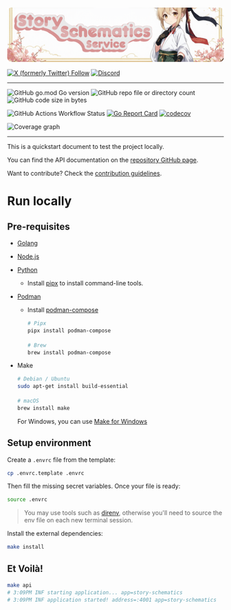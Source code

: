 ![Story Schematics Service](./docs/assets/service%20story%20schematics%20banner.png)

[![X (formerly Twitter) Follow](https://img.shields.io/twitter/follow/agora_ecrivains)](https://twitter.com/agora_ecrivains)
[![Discord](https://img.shields.io/discord/1315240114691248138?logo=discord)](https://discord.gg/rp4Qr8cA)

<hr />

![GitHub go.mod Go version](https://img.shields.io/github/go-mod/go-version/a-novel/service-story-schematics)
![GitHub repo file or directory count](https://img.shields.io/github/directory-file-count/a-novel/service-story-schematics)
![GitHub code size in bytes](https://img.shields.io/github/languages/code-size/a-novel/service-story-schematics)

![GitHub Actions Workflow Status](https://img.shields.io/github/actions/workflow/status/a-novel/service-story-schematics/main.yaml)
[![Go Report Card](https://goreportcard.com/badge/github.com/a-novel/service-story-schematics)](https://goreportcard.com/report/github.com/a-novel/service-story-schematics)
[![codecov](https://codecov.io/gh/a-novel/service-story-schematics/graph/badge.svg?token=uc71lIIr8G)](https://codecov.io/gh/a-novel/service-story-schematics)

![Coverage graph](https://codecov.io/gh/a-novel/service-story-schematics/graphs/sunburst.svg?token=uc71lIIr8G)

<hr />

This is a quickstart document to test the project locally.

You can find the API documentation on the [repository GitHub page](https://a-novel.github.io/story-schematics/).

Want to contribute? Check the [contribution guidelines](CONTRIBUTING.md).

# Run locally

## Pre-requisites

- [Golang](https://go.dev/doc/install)
- [Node.js](https://nodejs.org/en/download/)
- [Python](https://www.python.org/downloads/)
  - Install [pipx](https://pipx.pypa.io/stable/installation/) to install command-line tools.
- [Podman](https://podman.io/docs/installation)

  - Install [podman-compose](https://github.com/containers/podman-compose)

    ```bash
    # Pipx
    pipx install podman-compose

    # Brew
    brew install podman-compose
    ```

- Make

  ```bash
  # Debian / Ubuntu
  sudo apt-get install build-essential

  # macOS
  brew install make
  ```

  For Windows, you can use [Make for Windows](https://gnuwin32.sourceforge.net/packages/make.htm)

## Setup environment

Create a `.envrc` file from the template:

```bash
cp .envrc.template .envrc
```

Then fill the missing secret variables. Once your file is ready:

```bash
source .envrc
```

> You may use tools such as [direnv](https://direnv.net/), otherwise you'll need to source the env file on each new
> terminal session.

Install the external dependencies:

```bash
make install
```

## Et Voilà!

```bash
make api
# 3:09PM INF starting application... app=story-schematics
# 3:09PM INF application started! address=:4001 app=story-schematics
```
